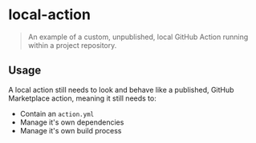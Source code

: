 # local-action

> An example of a custom, unpublished, local GitHub Action running within a project repository.

## Usage

A local action still needs to look and behave like a published, GitHub Marketplace action, meaning it still needs to:

-   Contain an `action.yml`
-   Manage it's own dependencies
-   Manage it's own build process
